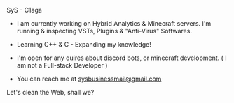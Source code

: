 SyS - C1aga
- I am currently working on Hybrid Analytics & Minecraft servers. I'm running & inspecting VSTs, Plugins & "Anti-Virus" Softwares. 

- Learning C++ & C - Expanding my knowledge!

- I'm open for any quires about discord bots, or minecraft development. ( I am not a Full-stack Developer )

- You can reach me at sysbusinessmail@gmail.com


Let's clean the Web, shall we?
